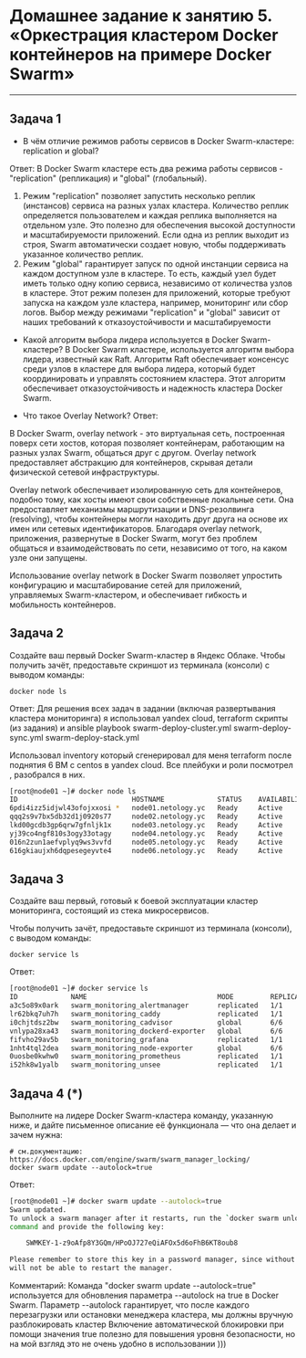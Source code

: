 # Домашнее задание к занятию 5. «Оркестрация кластером Docker контейнеров на примере Docker Swarm»

---

## Задача 1


- В чём отличие режимов работы сервисов в Docker Swarm-кластере: replication и global?

Ответ:
В Docker Swarm кластере есть два режима работы сервисов - "replication" (репликация) и "global" (глобальный).
1. Режим "replication" позволяет запустить несколько реплик (инстансов) сервиса на разных узлах кластера. Количество реплик определяется пользователем и каждая реплика выполняется на отдельном узле. Это полезно для обеспечения высокой доступности и масштабируемости приложений. Если одна из реплик выходит из строя, Swarm автоматически создает новую, чтобы поддерживать указанное количество реплик.
2. Режим "global" гарантирует запуск по одной инстанции сервиса на каждом доступном узле в кластере. То есть, каждый узел будет иметь только одну копию сервиса, независимо от количества узлов в кластере. Этот режим полезен для приложений, которые требуют запуска на каждом узле кластера, например, мониторинг или сбор логов.
Выбор между режимами "replication" и "global" зависит от наших требований к отказоустойчивости и масштабируемости


- Какой алгоритм выбора лидера используется в Docker Swarm-кластере?
В Docker Swarm кластере, используется алгоритм выбора лидера, известный как Raft. Алгоритм Raft обеспечивает консенсус среди узлов в кластере для выбора лидера, который будет координировать и управлять состоянием кластера. Этот алгоритм обеспечивает отказоустойчивость и надежность кластера Docker Swarm.


- Что такое Overlay Network?
Ответ:

В Docker Swarm, overlay network - это виртуальная сеть, построенная поверх сети хостов, которая позволяет контейнерам, работающим на разных узлах Swarm, общаться друг с другом. Overlay network предоставляет абстракцию для контейнеров, скрывая детали физической сетевой инфраструктуры.

Overlay network обеспечивает изолированную сеть для контейнеров, подобно тому, как хосты имеют свои собственные локальные сети. Она предоставляет механизмы маршрутизации и DNS-резолвинга (resolving), чтобы контейнеры могли находить друг друга на основе их имен или сетевых идентификаторов. Благодаря overlay network, приложения, развернутые в Docker Swarm, могут без проблем общаться и взаимодействовать по сети, независимо от того, на каком узле они запущены.

Использование overlay network в Docker Swarm позволяет упростить конфигурацию и масштабирование сетей для приложений, управляемых Swarm-кластером, и обеспечивает гибкость и мобильность контейнеров.


## Задача 2

Создайте ваш первый Docker Swarm-кластер в Яндекс Облаке.
Чтобы получить зачёт, предоставьте скриншот из терминала (консоли) с выводом команды:
```
docker node ls
```

Ответ:
Для решения всех задач в задании (включая развертывания кластера мониторинга) я использовал yandex cloud, terraform скрипты (из задания) и  ansible playbook 
swarm-deploy-cluster.yml
swarm-deploy-sync.yml
swarm-deploy-stack.yml

Использовал inventory который сгенерировал для меня terraform после поднятия 6 ВМ с centos в yandex cloud.
Все плейбуки и роли посмотрел , разобрался в них. 


```sh
[root@node01 ~]# docker node ls
ID                            HOSTNAME             STATUS    AVAILABILITY   MANAGER STATUS   ENGINE VERSION
6pdi4izz5idjwl43ofojxxosi *   node01.netology.yc   Ready     Active         Leader           24.0.5
qqq2s9v7bx5db32d1j0920s77     node02.netology.yc   Ready     Active         Reachable        24.0.5
lkd00gcdb3gp6qrw7gfnljk1x     node03.netology.yc   Ready     Active         Reachable        24.0.5
yj39co4ngf810s3ogy33otagy     node04.netology.yc   Ready     Active                          24.0.5
016n2zun1aefvplyq9ws3vvfd     node05.netology.yc   Ready     Active                          24.0.5
616gkiaujxh6dqpesegeyvte4     node06.netology.yc   Ready     Active                          24.0.5
```


## Задача 3

Создайте ваш первый, готовый к боевой эксплуатации кластер мониторинга, состоящий из стека микросервисов.

Чтобы получить зачёт, предоставьте скриншот из терминала (консоли), с выводом команды:
```
docker service ls
```
Ответ:

```sh
[root@node01 ~]# docker service ls
ID             NAME                                MODE         REPLICAS   IMAGE                                          PORTS
a3c5o89x0ark   swarm_monitoring_alertmanager       replicated   1/1        stefanprodan/swarmprom-alertmanager:v0.14.0
lr62bkq7uh7h   swarm_monitoring_caddy              replicated   1/1        stefanprodan/caddy:latest                      *:3000->3000/tcp, *:9090->9090/tcp, *:9093-9094->9093-9094/tcp
i0chjtdsz2bw   swarm_monitoring_cadvisor           global       6/6        google/cadvisor:latest
vnlypa28xa43   swarm_monitoring_dockerd-exporter   global       6/6        stefanprodan/caddy:latest
fifvho29av5b   swarm_monitoring_grafana            replicated   1/1        stefanprodan/swarmprom-grafana:5.3.4
1nht4tql2dea   swarm_monitoring_node-exporter      global       6/6        stefanprodan/swarmprom-node-exporter:v0.16.0
0uosbe0kwhw0   swarm_monitoring_prometheus         replicated   1/1        stefanprodan/swarmprom-prometheus:v2.5.0
i52hk8w1yalb   swarm_monitoring_unsee              replicated   1/1        cloudflare/unsee:v0.8.0
```


## Задача 4 (*)

Выполните на лидере Docker Swarm-кластера команду, указанную ниже, и дайте письменное описание её функционала — что она делает и зачем нужна:
```
# см.документацию: https://docs.docker.com/engine/swarm/swarm_manager_locking/
docker swarm update --autolock=true
```

Ответ:
```sh
[root@node01 ~]# docker swarm update --autolock=true
Swarm updated.
To unlock a swarm manager after it restarts, run the `docker swarm unlock`
command and provide the following key:

    SWMKEY-1-z9oAfp8Y3GQm/HPoOJ727eQiAFOx5d6oFhB6KT8oub8

Please remember to store this key in a password manager, since without it you
will not be able to restart the manager.
```
Комментарий:
Команда "docker swarm update --autolock=true" используется для обновления параметра --autolock на true в Docker Swarm. 
Параметр --autolock гарантирует, что после каждого перезагрузки или остановки менеджера кластера, мы должны вручную разблокировать кластер
Включение автоматической блокировки при помощи значения true полезно для повышения уровня безопасности, но на мой взгляд это не очень удобно в использовании ))) 
